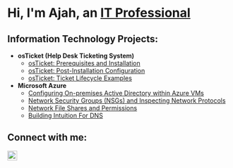 <h1>Hi, I'm Ajah, an <a href="https://linkedin.com/in/AjahAjah">IT Professional</a></h1>

<h2>Information Technology Projects:</h2>

- <b>osTicket (Help Desk Ticketing System)</b>
  - [osTicket: Prerequisites and Installation](https://github.com/AjahAjah/osticket-prereqs)
  - [osTicket: Post-Installation Configuration](https://github.com/AjahAjah/post-install-config)
  - [osTicket: Ticket Lifecycle Examples](https://github.com/AjahAjah/ticket-lifecycle)
- <b>Microsoft Azure</b>
  - [Configuring On-premises Active Directory within Azure VMs](https://github.com/AjahAjah/configure-ad)
  - [Network Security Groups (NSGs) and Inspecting Network Protocols](https://github.com/AjahAjah/azure-network-protocols)
  - [Network File Shares and Permissions](https://github.com/AjahAjah/Network-File-Shares-Permissions)
  - [Building  Intuition  For  DNS](https://github.com/AjahAjah/Building-Intuition-For-DNS)

<h2>Connect with me:</h2>


[<img align="left" alt="Josh | LinkedIn" width="22px" src="https://cdn.jsdelivr.net/npm/simple-icons@v3/icons/linkedin.svg" />][linkedin]




[linkedin]: https://linkedin.com/in/AjahAjah
